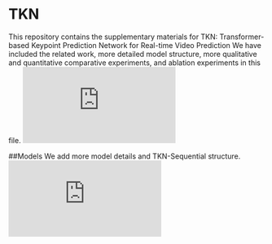 # TKN
This repository contains the supplementary materials for TKN: Transformer-based Keypoint Prediction Network for Real-time Video Prediction
We have included the related work, more detailed model structure, more qualitative and quantitative comparative experiments, and ablation experiments in this file. ![Supplematry Materias](https://github.com/Jahnsonblack/TKN/blob/main/Supplematry%20Materials.pdf)

##Models
We add more model details and TKN-Sequential structure. ![Supplematry Materias](https://github.com/Jahnsonblack/TKN/blob/main/Supplematry%20Materials.pdf)


